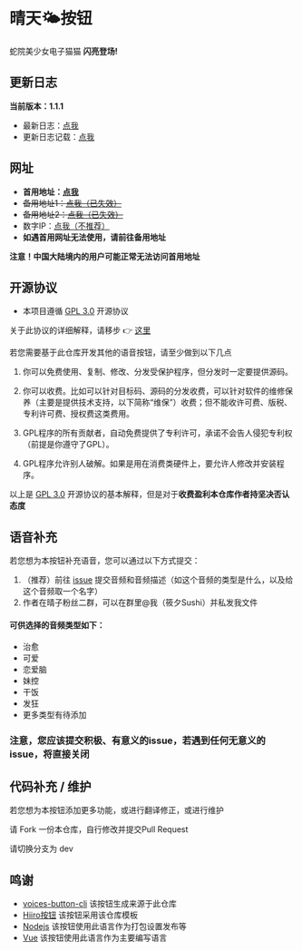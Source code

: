 # 晴天🌤按钮

蛇院美少女电子猫猫 **闪亮登场!**

## 更新日志
**当前版本：1.1.1**

- 最新日志：[点我](https://github.com/SoraSushi776/77Sun-Button/tree/main/update/LASTEST.md)
- 更新日志记载：[点我](https://github.com/SoraSushi776/77Sun-Button/tree/main/update)

## 网址
- **首用地址：[点我](https://77sun.sushi810.com.cn)**
- ~~备用地址1：[点我（已失效）](https://sorasushi776.github.io/77Sun-Button/)~~
- ~~备用地址2：[点我（已失效）](http://sec.azurestu.top:8024/)~~
- 数字IP：[点我（不推荐）](http://211.101.245.243:8024/)
- **如遇首用网址无法使用，请前往备用地址**

**注意！中国大陆境内的用户可能正常无法访问首用地址**


## 开源协议
- 本项目遵循 [GPL 3.0](https://www.gnu.org/licenses/gpl-3.0.en.html) 开源协议

关于此协议的详细解释，请移步 👉 [这里](https://blog.csdn.net/kaiyuanshe/article/details/113787550)

若您需要基于此仓库开发其他的语音按钮，请至少做到以下几点

1. 你可以免费使用、复制、修改、分发受保护程序，但分发时一定要提供源码。

2. 你可以收费。比如可以针对目标码、源码的分发收费，可以针对软件的维修保养（主要是提供技术支持，以下简称“维保”）收费；但不能收许可费、版税、专利许可费、授权费这类费用。

3. GPL程序的所有贡献者，自动免费提供了专利许可，承诺不会告人侵犯专利权（前提是你遵守了GPL）。

4. GPL程序允许别人破解。如果是用在消费类硬件上，要允许人修改并安装程序。

以上是 [GPL 3.0](https://www.gnu.org/licenses/gpl-3.0.en.html) 开源协议的基本解释，但是对于**收费盈利本仓库作者持坚决否认态度**

## 语音补充

若您想为本按钮补充语音，您可以通过以下方式提交：

1. （推荐）前往 [issue](https://github.com/SoraSushi776/77Sun-Button/issues) 提交音频和音频描述（如这个音频的类型是什么，以及给这个音频取一个名字）
2. 作者在晴子粉丝二群，可以在群里@我（筱夕Sushi）并私发我文件

#### 可供选择的音频类型如下：
- 治愈
- 可爱
- 恋爱脑
- 妹控
- 干饭
- 发狂
- 更多类型有待添加

### 注意，您应该提交**积极、有意义**的issue，若遇到任何无意义的issue，将直接关闭

## 代码补充 / 维护

若您想为本按钮添加更多功能，或进行翻译修正，或进行维护

请 Fork 一份本仓库，自行修改并提交Pull Request 

请切换分支为 dev

## 鸣谢
- [voices-button-cli](https://github.com/blacktunes/voices-button-cli) 该按钮生成来源于此仓库
- [Hiiro按钮](https://github.com/blacktunes/hiiro-button) 该按钮采用该仓库模板
- [Nodejs](https://nodejs.org/) 该按钮使用此语言作为打包设置发布等
- [Vue](https://cn.vuejs.org/) 该按钮使用此语言作为主要编写语言
